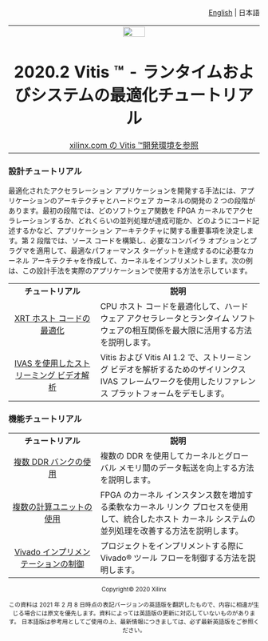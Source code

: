 <p align="right"><a href="../../README.md">English</a> | <a>日本語</a></p>
<table width="100%">
 <tr width="100%">
    <td align="center"><img src="https://www.xilinx.com/content/dam/xilinx/imgs/press/media-kits/corporate/xilinx-logo.png" width="30%"/><h1>2020.2 Vitis ™ - ランタイムおよびシステムの最適化チュートリアル</h1><a href="https://japan.xilinx.com/products/design-tools/vitis.html">xilinx.com の Vitis ™開発環境を参照</a></td>
 </tr>
</table>

### 設計チュートリアル

最適化されたアクセラレーション アプリケーションを開発する手法には、アプリケーションのアーキテクチャとハードウェア カーネルの開発の 2 つの段階があります。最初の段階では、どのソフトウェア関数を FPGA カーネルでアクセラレーションするか、どれくらいの並列処理が達成可能か、どのようにコード記述するかなど、アプリケーション アーキテクチャに関する重要事項を決定します。第 2 段階では、ソース コードを構築し、必要なコンパイラ オプションとプラグマを適用して、最適なパフォーマンス ターゲットを達成するのに必要なカーネル アーキテクチャを作成して、カーネルをインプリメントします。次の例は、この設計手法を実際のアプリケーションで使用する方法を示しています。

 <table style="width:100%">
 <tr>
 <td width="35%" align="center"><b>チュートリアル</b><td width="65%" align="center"><b>説明</b></tr>
 <tr>
 <td align="center"><a href="./Design_Tutorials/01-host-code-opt/README.md">XRT ホスト コードの最適化</a></td>
 <td>CPU ホスト コードを最適化して、ハードウェア アクセラレータとランタイム ソフトウェアの相互関係を最大限に活用する方法を説明します。</td>
 </tr>
 <tr>
 <td align="center"><a href="./Design_Tutorials/02-ivas-ml/README.md">IVAS を使用したストリーミング ビデオ解析</a></td>
 <td>Vitis および Vitis AI 1.2 で、ストリーミング ビデオを解析するためのザイリンクス IVAS フレームワークを使用したリファレンス プラットフォームをデモします。</td>
 </tr>
 </table>

### 機能チュートリアル

 <table style="width:100%">
 <tr>
 <td width="35%" align="center"><b>チュートリアル</b><td width="65%" align="center"><b>説明</b></tr>
 <tr>
 <td align="center"><a href="./Feature_Tutorials/01-mult-ddr-banks/README.md">複数 DDR バンクの使用</a></td>
 <td>複数の DDR を使用してカーネルとグローバル メモリ間のデータ転送を向上する方法を説明します。</td>
 </tr>
  <tr>
 <td align="center"><a href="./Feature_Tutorials/02-using-multiple-cu/README.md">複数の計算ユニットの使用</a></td>
 <td>FPGA のカーネル インスタンス数を増加する柔軟なカーネル リンク プロセスを使用して、統合したホスト カーネル システムの並列処理を改善する方法を説明します。</td>
 </tr>
  <tr>
 <td align="center"><a href="./Feature_Tutorials/03-controlling-vivado-implementation/README.md">Vivado インプリメンテーションの制御</a></td>
 <td>プロジェクトをインプリメントする際に Vivado&reg; ツール フローを制御する方法を説明します。</td>
 </tr>
 </table>
<p align="center"><sup>Copyright&copy; 2020 Xilinx</sup></p>
<p align="center"><sup>この資料は 2021 年 2 月 8 日時点の表記バージョンの英語版を翻訳したもので、内容に相違が生じる場合には原文を優先します。資料によっては英語版の更新に対応していないものがあります。
日本語版は参考用としてご使用の上、最新情報につきましては、必ず最新英語版をご参照ください。</sup></p>
